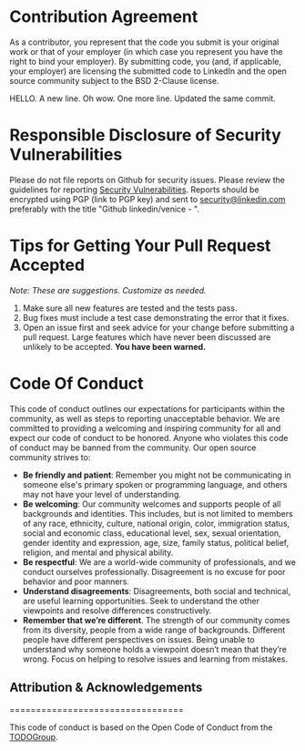Contribution Agreement
======================

As a contributor, you represent that the code you submit is your
original work or that of your employer (in which case you represent
you have the right to bind your employer).  By submitting code, you
(and, if applicable, your employer) are licensing the submitted code
to LinkedIn and the open source community subject to the BSD 2-Clause
license.

HELLO. A new line.
Oh wow. One more line.
Updated the same commit.

Responsible Disclosure of Security Vulnerabilities
==================================================

Please do not file reports on Github for security issues.  Please
review the guidelines for reporting [Security Vulnerabilities](https://www.linkedin.com/help/linkedin/answer/62924/security-vulnerabilities?lang=en).
Reports should be encrypted using PGP (link to PGP key) and sent
to security@linkedin.com preferably with the title "Github
linkedin/venice - <short summary>".

Tips for Getting Your Pull Request Accepted
===========================================

*Note: These are suggestions. Customize as needed.*

1. Make sure all new features are tested and the tests pass.
2. Bug fixes must include a test case demonstrating the error that it
   fixes.
3. Open an issue first and seek advice for your change before
   submitting a pull request. Large features which have never been
   discussed are unlikely to be accepted. **You have been warned.**

Code Of Conduct
===============

This code of conduct outlines our expectations for participants within the community, as well as steps to reporting unacceptable behavior. We are committed to providing a welcoming and inspiring community for all and expect our code of conduct to be honored. Anyone who violates this code of conduct may be banned from the community.
Our open source community strives to:

- **Be friendly and patient**: Remember you might not be communicating in someone else's primary spoken or programming language, and others may not have your level of understanding.
- **Be welcoming**: Our community welcomes and supports people of all backgrounds and identities. This includes, but is not limited to members of any race, ethnicity, culture, national origin, color, immigration status, social and economic class, educational level, sex, sexual orientation, gender identity and expression, age, size, family status, political belief, religion, and mental and physical ability.
- **Be respectful**: We are a world-wide community of professionals, and we conduct ourselves professionally. Disagreement is no excuse for poor behavior and poor manners.
- **Understand disagreements**: Disagreements, both social and technical, are useful learning opportunities. Seek to understand the other viewpoints and resolve differences constructively.
- **Remember that we’re different**. The strength of our community comes from its diversity, people from a wide range of backgrounds. Different people have different perspectives on issues. Being unable to understand why someone holds a viewpoint doesn’t mean that they’re wrong. Focus on helping to resolve issues and learning from mistakes.

## Attribution & Acknowledgements
=================================

This code of conduct is based on the Open Code of Conduct from the [TODOGroup](https://todogroup.org/blog/open-code-of-conduct/).